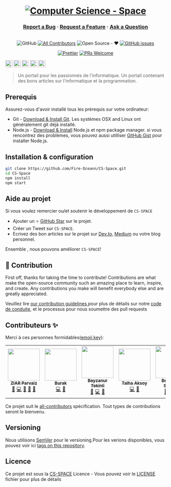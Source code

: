 <h1 align="center">
  <a href="https://cs-space.vercel.app"><img src="../static/img/slash-introducing.png" alt="Computer Science  - Space"></a>
</h1>

<h3 align="center">
  <a href="https://github.com/Fire-Oceann/CS-Space/issues/new?assignees=&labels=bug&template=bug_report.yml&title=">Report a Bug</a>
  <span> · </span>
  <a href="https://github.com/Fire-Oceann/CS-Space/issues/new?assignees=&labels=feature+request&template=feature_request.yml&title=">Request a Feature</a>
  <span> · </span>
  <a href="https://github.com/Fire-Oceann/CS-Space/discussions">Ask a Question</a>
</h3>

<div align="center">
<br />
<a herf="../LICENSE"><img alt="GitHub" src="https://img.shields.io/github/license/Fire-Oceann/BB-TR-Kaynak?style=for-the-badge"/></a>
<!-- ALL-CONTRIBUTORS-BADGE:START - Do not remove or modify this section -->
<a href="https://img.shields.io/badge/all_contributors-0-orange.svg?style=for-the-badge"><img alt="All Contributors" src="https://img.shields.io/badge/all_contributors-5-orange.svg?style=for-the-badge"/></a>
<!-- ALL-CONTRIBUTORS-BADGE:END -->
<a herf=".URL_"><img alt="Open Source - ❤️" src="https://img.shields.io/badge/Open_Source-❤️-00d59b?style=for-the-badge"/></a>
<a href="https://github.com/Fire-Oceann/CS-Space/issues"><img alt="GitHub issues" src="https://img.shields.io/github/issues-raw/Fire-Oceann/BB-TR-Kaynak?color=%23F2625A&style=for-the-badge"/></a>

<a href="https://prettier.io/"><img src="https://img.shields.io/badge/code%20style-prettier-%23d971de?style=for-the-badge" alt="Prettier" /></a>
<a href="https://github.com/Fire-Oceann/CS-Space/pulls"><img src="https://img.shields.io/badge/PRs-welcome-brightgreen.svg?style=for-the-badge" alt="PRs Welcome" /></a>

</div>

<kbd>[<img title="Türkçe" alt="Türkçe" src="https://cdn.staticaly.com/gh/hjnilsson/country-flags/master/svg/tr.svg" width="22">](./README-TR.md)</kbd>
<kbd>[<img title="Française" alt="Française" src="https://cdn.staticaly.com/gh/hjnilsson/country-flags/master/svg/fr.svg" width="22">](./README-FR.md)</kbd>
<kbd>[<img title="Deutsch" alt="Deutsch" src="https://cdn.staticaly.com/gh/hjnilsson/country-flags/master/svg/de.svg" width="22">](./README-DE.md)</kbd>
<kbd>[<img title="Русский язык" alt="Русский язык" src="https://cdn.staticaly.com/gh/hjnilsson/country-flags/master/svg/ru.svg" width="22">](./README-RU.md)</kbd>
<kbd>[<img title="Italiano" alt="Italiano" src="https://cdn.staticaly.com/gh/hjnilsson/country-flags/master/svg/it.svg" width="22">](./README-IT.md)</kbd>

> Un portail pour les passionnés de l'informatique. Un portail contenant des bons articles sur l'informatique et la programmation.

## Prerequis

Assurez-vous d'avoir installé tous les prérequis sur votre ordinateur:

- Git - [Download & Install Git](https://git-scm.com/downloads). Les systèmes OSX and Linux ont généralement git déjà installé.
- Node.js - [Download & Install](https://nodejs.org/en/download/) Node.js et  npm package manager. si vous rencontrez des problèmes, vous pouvez aussi utilliser [GitHub Gist](https://gist.github.com/isaacs/579814) pour installer Node.js.

## Installation & configuration

```bash
git clone https://github.com/Fire-Oceann/CS-Space.git
cd CS-Space
npm install
npm start
```

## Aide au projet

Si vous voulez remercier ou/et soutenir le développement de `CS-SPACE`

- Ajouter un ⭐️ [GitHub Star](https://github.com/Fire-Oceann/CS-Space) sur le projet.
- Créer un Tweet sur `CS-SPACE`.
- Ecrivez des bon articles sur le projet sur [Dev.to](https://dev.to/), [Medium](https://medium.com/) ou votre blog personnel.

Ensemble , nous pouvons améliorer `CS-SPACE`!

## 🤝 Contribution

First off, thanks for taking the time to contribute! Contributions are what make the open-source community such an amazing place to learn, inspire, and create. Any contributions you make will benefit everybody else and are greatly appreciated.

Veuillez lire [our contribution guidelines ](../CONTRIBUTING.md) pour plus de détails sur notre [code de conduite](../CODE_OF_CONDUCT.md), et le processus pour nous soumettre des pull requests

## Contributeurs ✨

Merci à ces  personnes formidables([emoji key](https://allcontributors.org/docs/en/emoji-key)):

<!-- ALL-CONTRIBUTORS-LIST:START - Do not remove or modify this section -->
<!-- prettier-ignore-start -->
<!-- markdownlint-disable -->

<table>
  <tr>
    <td align="center"><a href="https://github.com/ziarparvaiz"><img src="https://avatars.githubusercontent.com/u/50423368?v=4?s=100" width="100px;" alt=""/><br /><sub><b>ZIAR Parvaiz</b></sub></a><br /><a href="https://github.com/Fire-Oceann/CS-Space/issues?q=author%3Aziarparvaiz" title="Bug reports">🐛</a> <a href="https://github.com/Fire-Oceann/CS-Space/commits?author=ziarparvaiz" title="Code">💻</a> <a href="#design-ziarparvaiz" title="Design">🎨</a> <a href="https://github.com/Fire-Oceann/CS-Space/commits?author=ziarparvaiz" title="Documentation">📖</a> <a href="#ideas-ziarparvaiz" title="Ideas, Planning, & Feedback">🤔</a> </td>
    <td align="center"><a href="https://github.com/Burak-Atak"><img src="https://avatars.githubusercontent.com/u/71793345?v=4?s=100" width="100px;" alt=""/><br /><sub><b>Burak</b></sub></a><br /><a href="https://github.com/Fire-Oceann/CS-Space/commits?author=Burak-Atak" title="Code">💻</a> <a href="https://github.com/Fire-Oceann/CS-Space/commits?author=Burak-Atak" title="Documentation">📖</a></td>
    <td align="center"><a href="https://medium.com/@beyzatekinli"><img src="https://avatars.githubusercontent.com/u/64313175?v=4?s=100" width="100px;" alt=""/><br /><sub><b>Beyzanur Tekinli</b></sub></a><br /><a href="#blog-b-tekinli" title="Blogposts">📝</a> <a href="https://github.com/Fire-Oceann/CS-Space/commits?author=b-tekinli" title="Code">💻</a> <a href="https://github.com/Fire-Oceann/CS-Space/commits?author=b-tekinli" title="Documentation">📖</a></td>
    <td align="center"><a href="https://github.com/TalhaAksoy"><img src="https://avatars.githubusercontent.com/u/56833887?v=4?s=100" width="100px;" alt=""/><br /><sub><b>Talha Aksoy</b></sub></a><br /><a href="https://github.com/Fire-Oceann/CS-Space/commits?author=TalhaAksoy" title="Code">💻</a> <a href="https://github.com/Fire-Oceann/CS-Space/commits?author=TalhaAksoy" title="Documentation">📖</a></td>
    <td align="center"><a href="https://github.com/beyzanur-seyhan"><img src="https://avatars.githubusercontent.com/u/80166639?v=4?s=100" width="100px;" alt=""/><br /><sub><b>Beyzanur Seyhan</b></sub></a><br /><a href="#blog-beyzanur-seyhan" title="Blogposts">📝</a> <a href="https://github.com/Fire-Oceann/CS-Space/commits?author=beyzanur-seyhan" title="Code">💻</a> <a href="https://github.com/Fire-Oceann/CS-Space/commits?author=beyzanur-seyhan" title="Documentation">📖</a></td>
  </tr>
</table>

<!-- markdownlint-restore -->
<!-- prettier-ignore-end -->

<!-- ALL-CONTRIBUTORS-LIST:END -->

Ce projet suit le [all-contributors](https://github.com/all-contributors/all-contributors) spécification. Tout types de contributions seront le bienvenu.

## Versioning

Nous utilisons [SemVer](https://semver.org/) pour le versioning.Pour les verions disponibles, vous pouvez voir ici [tags on this repository](https://github.com/Fire-Oceann/CS-Space/tags).

## Licence

Ce projet est sous la [CS-SPACE](https://github.com/Fire-Oceann/CS-Space) Licence - Vous pouvez voir le [LICENSE](../LICENSE) fichier pour plus de détails
